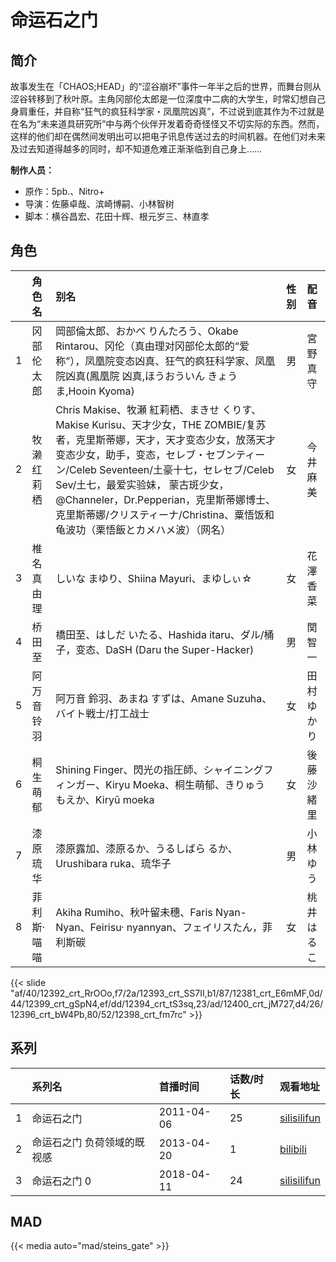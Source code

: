 # 命运石之门


## 简介

故事发生在「CHAOS;HEAD」的“涩谷崩坏”事件一年半之后的世界，而舞台则从涩谷转移到了秋叶原。主角冈部伦太郎是一位深度中二病的大学生，时常幻想自己身肩重任，并自称“狂气的疯狂科学家・凤凰院凶真”，不过说到底其作为不过就是在名为“未来道具研究所”中与两个伙伴开发着奇奇怪怪又不切实际的东西。然而，这样的他们却在偶然间发明出可以把电子讯息传送过去的时间机器。在他们对未来及过去知道得越多的同时，却不知道危难正渐渐临到自己身上……

**制作人员：**
- 原作：5pb.、Nitro+
- 导演：佐藤卓哉、滨崎博嗣、小林智树
- 脚本：横谷昌宏、花田十辉、根元岁三、林直孝

## 角色

|     |   角色名   |   别名  | 性别 |  配音  |
|:--- |:------  |:----      |:---  |:--   |
| 1 | 冈部伦太郎 | 岡部倫太郎、おかべ りんたろう、Okabe Rintarou、冈伦（真由理对冈部伦太郎的“爱称”），凤凰院变态凶真、狂气的疯狂科学家、凤凰院凶真(鳳凰院 凶真,ほうおういん きょうま,Hooin Kyoma) | 男 | 宮野真守 |
| 2 | 牧濑红莉栖 | Chris Makise、牧瀬 紅莉栖、まきせ くりす、Makise Kurisu、天才少女，THE ZOMBIE/复苏者，克里斯蒂娜，天才，天才变态少女，放荡天才变态少女，助手，变态，セレブ・セブンティーン/Celeb Seventeen/土豪十七，セレセブ/Celeb Sev/土七，最爱实验妹， 蒙古斑少女，@Channeler，Dr.Pepperian，克里斯蒂娜博士、克里斯蒂娜/クリスティーナ/Christina、粟悟饭和龟波功（栗悟飯とカメハメ波）（网名） | 女 | 今井麻美 |
| 3 | 椎名真由理 | しいな まゆり、Shiina Mayuri、まゆしぃ☆ | 女 | 花澤香菜 |
| 4 | 桥田至 | 橋田至、はしだ いたる、Hashida itaru、ダル/桶子，变态、DaSH (Daru the Super-Hacker) | 男 | 関智一 |
| 5 | 阿万音铃羽 | 阿万音 鈴羽、あまね すずは、Amane Suzuha、バイト戦士/打工战士 | 女 | 田村ゆかり |
| 6 | 桐生萌郁 | Shining Finger、閃光の指圧師、シャイニングフィンガー、Kiryu Moeka、桐生萌郁、きりゅう もえか、Kiryū moeka | 女 | 後藤沙緒里 |
| 7 | 漆原琉华 | 漆原露加、漆原るか、うるしばら るか、Urushibara ruka、琉华子 | 男 | 小林ゆう |
| 8 | 菲利斯·喵喵 | Akiha Rumiho、秋叶留未穗、Faris Nyan-Nyan、Feirisu· nyannyan、フェイリスたん，菲利斯碳 | 女 | 桃井はるこ |

{{< slide "af/40/12392_crt_RrOOo,f7/2a/12393_crt_SS7II,b1/87/12381_crt_E6mMF,0d/44/12399_crt_gSpN4,ef/dd/12394_crt_tS3sq,23/ad/12400_crt_jM727,d4/26/12396_crt_bW4Pb,80/52/12398_crt_fm7rc" >}}

## 系列

|     |   系列名   |   首播时间  | 话数/时长  | 观看地址 |
|:---  |:------    |:----      |:---       |:---  |
| 1 | 命运石之门 | 2011-04-06 | 25 | [silisilifun](https://www.silisilifun.com/vodplay/j477777Z/2/1/) |
| 2 | 命运石之门 负荷领域的既视感 | 2013-04-20 | 1 | [bilibili](https://www.bilibili.com/bangumi/play/ss3467)  |
| 3 | 命运石之门 0 | 2018-04-11 | 24 | [silisilifun](https://www.silisilifun.com/vodplay/Z477777Z/2/1/)  |


## MAD

{{< media  auto="mad/steins_gate"  >}}



